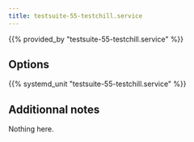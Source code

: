 ```yaml
---
title: testsuite-55-testchill.service
---
```


{{% provided_by "testsuite-55-testchill.service" %}}

## Options

{{% systemd_unit "testsuite-55-testchill.service" %}}

## Additionnal notes

Nothing here.